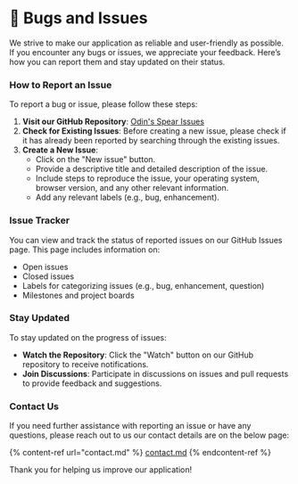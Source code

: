 # 🐛 Bugs and Issues

We strive to make our application as reliable and user-friendly as possible. If you encounter any bugs or issues, we appreciate your feedback. Here’s how you can report them and stay updated on their status.

### How to Report an Issue

To report a bug or issue, please follow these steps:

1. **Visit our GitHub Repository**: [Odin's Spear Issues](https://github.com/Jordan-Prescott/odins\_spear/issues)
2. **Check for Existing Issues**: Before creating a new issue, please check if it has already been reported by searching through the existing issues.
3. **Create a New Issue**:
   * Click on the "New issue" button.
   * Provide a descriptive title and detailed description of the issue.
   * Include steps to reproduce the issue, your operating system, browser version, and any other relevant information.
   * Add any relevant labels (e.g., bug, enhancement).

### Issue Tracker

You can view and track the status of reported issues on our GitHub Issues page. This page includes information on:

* Open issues
* Closed issues
* Labels for categorizing issues (e.g., bug, enhancement, question)
* Milestones and project boards

### Stay Updated

To stay updated on the progress of issues:

* **Watch the Repository**: Click the "Watch" button on our GitHub repository to receive notifications.
* **Join Discussions**: Participate in discussions on issues and pull requests to provide feedback and suggestions.

### Contact Us

If you need further assistance with reporting an issue or have any questions, please reach out to us our contact details are on the below page:

{% content-ref url="contact.md" %}
[contact.md](contact.md)
{% endcontent-ref %}

Thank you for helping us improve our application!
